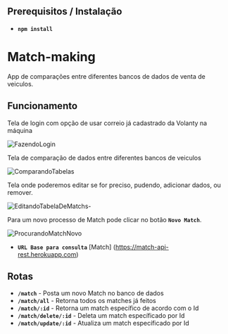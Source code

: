 ## Prerequisitos / Instalação

* **`npm install`**


# Match-making

App de comparações entre diferentes bancos de dados de venta de veiculos.

## Funcionamento

Tela de login com opção de usar correio já cadastrado da Volanty na máquina

![FazendoLogin](https://user-images.githubusercontent.com/52355873/80542017-a417d300-8982-11ea-9c0e-01daf6f254aa.gif)

Tela de comparação de dados entre diferentes bancos de veiculos 

![ComparandoTabelas](https://user-images.githubusercontent.com/52355873/80542014-a2e6a600-8982-11ea-8933-797013f25dbd.gif)

Tela onde poderemos editar se for preciso, pudendo, adicionar dados, ou remover.

![EditandoTabelaDeMatchs-](https://user-images.githubusercontent.com/52355873/80542010-a11ce280-8982-11ea-895f-a92b9ef9b66f.gif)

Para um novo processo de Match pode clicar no botão **`Novo Match`**.

![ProcurandoMatchNovo](https://user-images.githubusercontent.com/52355873/80542036-ada13b00-8982-11ea-97fd-a1253613f4cd.gif)



* **`URL Base para consulta`** [Match] (https://match-api-rest.herokuapp.com)


## Rotas

* **`/match`** - Posta um novo Match no banco de dados
* **`/match/all`** - Retorna todos os matches já feitos 
* **`/match/:id`** - Retorna um match específico de acordo com o Id 
* **`/match/delete/:id`** - Deleta um match específicado por Id 
* **`/match/update/:id`** - Atualiza um match específicado por Id







